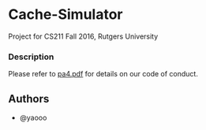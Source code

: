 # Cache-Simulator

Project for CS211 Fall 2016, Rutgers University

### Description

Please refer to [pa4.pdf](https://github.com/yaooo/Cache-Simulator/blob/master/pa4.pdf) for details on our code of conduct.

## Authors

* @yaooo
